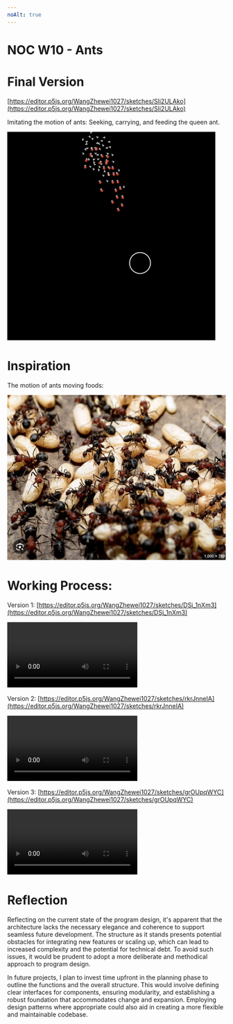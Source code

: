 ```yaml
---
noAlt: true
---
```

# NOC W10 - Ants

# Final Version

[https://editor.p5js.org/WangZhewei1027/sketches/Sli2ULAko](https://editor.p5js.org/WangZhewei1027/sketches/Sli2ULAko)

Imitating the motion of ants: Seeking, carrying, and feeding the queen ant.

![ezgif-3-0d150ccb5a.gif](NOC%20W10%20-%20Ants%207133aa319d1f4010a17444199bf658b3/ezgif-3-0d150ccb5a.gif)

# Inspiration

The motion of ants moving foods:

![截屏2024-04-15 21.33.07.png](NOC%20W10%20-%20Ants%207133aa319d1f4010a17444199bf658b3/%25E6%2588%25AA%25E5%25B1%258F2024-04-15_21.33.07.png)

# Working Process:

Version 1: [https://editor.p5js.org/WangZhewei1027/sketches/DSj_1nXm3](https://editor.p5js.org/WangZhewei1027/sketches/DSj_1nXm3)

![录屏2024-04-15 20.33.49.mp4](NOC%20W10%20-%20Ants%207133aa319d1f4010a17444199bf658b3/%25E5%25BD%2595%25E5%25B1%258F2024-04-15_20.33.49.mp4)

Version 2: [https://editor.p5js.org/WangZhewei1027/sketches/rkrJnneIA](https://editor.p5js.org/WangZhewei1027/sketches/rkrJnneIA)

![录屏2024-04-15 21.08.41.mp4](NOC%20W10%20-%20Ants%207133aa319d1f4010a17444199bf658b3/%25E5%25BD%2595%25E5%25B1%258F2024-04-15_21.08.41.mp4)

Version 3: [https://editor.p5js.org/WangZhewei1027/sketches/grOUpqWYC](https://editor.p5js.org/WangZhewei1027/sketches/grOUpqWYC)

![录屏2024-04-15 21.22.14.mp4](NOC%20W10%20-%20Ants%207133aa319d1f4010a17444199bf658b3/%25E5%25BD%2595%25E5%25B1%258F2024-04-15_21.22.14.mp4)

# Reflection

Reflecting on the current state of the program design, it's apparent that the architecture lacks the necessary elegance and coherence to support seamless future development. The structure as it stands presents potential obstacles for integrating new features or scaling up, which can lead to increased complexity and the potential for technical debt. To avoid such issues, it would be prudent to adopt a more deliberate and methodical approach to program design.

In future projects, I plan to invest time upfront in the planning phase to outline the functions and the overall structure. This would involve defining clear interfaces for components, ensuring modularity, and establishing a robust foundation that accommodates change and expansion. Employing design patterns where appropriate could also aid in creating a more flexible and maintainable codebase.